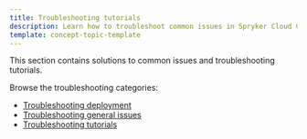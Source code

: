 ```yaml
---
title: Troubleshooting tutorials
description: Learn how to troubleshoot common issues in Spryker Cloud Commerce OS
template: concept-topic-template
---
```


This section contains solutions to common issues and troubleshooting tutorials.

Browse the troubleshooting categories:

* [Troubleshooting deployment](/docs/cloud/dev/spryker-cloud-commerce-os/troubleshooting/troubleshooting-deployment-issues/troubleshooting-deployment-issues.html)
* [Troubleshooting general issues](/docs/cloud/dev/spryker-cloud-commerce-os/troubleshooting/troubleshooting-general-issues/troubleshooting-general-issues.html)
* [Troubleshooting tutorials](/docs/cloud/dev/spryker-cloud-commerce-os/troubleshooting/troubleshooting-tutorials/troubleshooting-tutorials.html)

